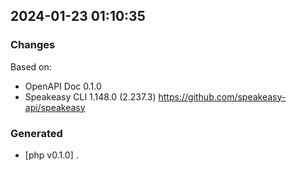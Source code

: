 

## 2024-01-23 01:10:35
### Changes
Based on:
- OpenAPI Doc 0.1.0 
- Speakeasy CLI 1.148.0 (2.237.3) https://github.com/speakeasy-api/speakeasy
### Generated
- [php v0.1.0] .
